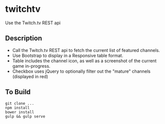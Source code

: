 # twitchtv
Use the Twitch.tv REST api

## Description
- Call the Twitch.tv REST api to fetch the current list of featured channels.
- Use Bootstrap to display in a Responsive table format.
- Table includes the channel icon, as well as a screenshot of the current game in-progress.
- Checkbox uses jQuery to optionally filter out the "mature" channels (displayed in red) 

## To Build
```
git clone ...
npm install
bower install
gulp && gulp serve
```
